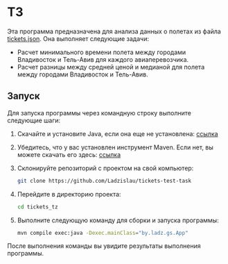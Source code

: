 # ТЗ 

Эта программа предназначена для анализа данных о полетах из файла [tickets.json](src/main/resources/tickets.json). Она выполняет следующие задачи:

- Расчет минимального времени полета между городами Владивосток и Тель-Авив для каждого авиаперевозчика.
- Расчет разницы между средней ценой и медианой для полета между городами Владивосток и Тель-Авив.

## Запуск

Для запуска программы через командную строку выполните следующие шаги:

1. Скачайте и установите Java, если она еще не установлена: [ссылка](https://www.java.com/download/)
2. Убедитесь, что у вас установлен инструмент Maven. Если нет, вы можете скачать его здесь: [ссылка](https://maven.apache.org/download.cgi)
3. Склонируйте репозиторий с проектом на свой компьютер:

   ```bash
   git clone https://github.com/Ladzislau/tickets-test-task
4. Перейдите в директорию проекта:
    ```bash
   cd tickets_tz
5. Выполните следующую команду для сборки и запуска программы:
    ```bash
   mvn compile exec:java -Dexec.mainClass="by.ladz.gs.App"

После выполнения команды вы увидите результаты выполнения программы.

